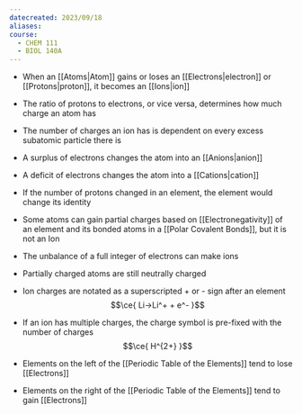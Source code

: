 ```yaml
---
datecreated: 2023/09/18
aliases: 
course:
  - CHEM 111
  - BIOL 140A
---
```


- When an [[Atoms|Atom]] gains or loses an [[Electrons|electron]] or [[Protons|proton]], it becomes an [[Ions|ion]]
- The ratio of protons to electrons, or vice versa, determines how much charge an atom has
- The number of charges an ion has is dependent on every excess subatomic particle there is
- A surplus of electrons changes the atom into an [[Anions|anion]]
- A deficit of electrons changes the atom into a [[Cations|cation]]
- If the number of protons changed in an element, the element would change its identity
- Some atoms can gain partial charges based on [[Electronegativity]] of an element and its bonded atoms in a [[Polar Covalent Bonds]], but it is not an Ion
- The unbalance of a full integer of electrons can make ions
- Partially charged atoms are still neutrally charged
- Ion charges are notated as a superscripted + or - sign after an element
$$\ce{ Li->Li^+ + e^- }$$
- If an ion has multiple charges, the charge symbol is pre-fixed with the number of charges
$$\ce{ H^{2+} }$$

- Elements on the left of the [[Periodic Table of the Elements]] tend to lose [[Electrons]]
- Elements on the right of the [[Periodic Table of the Elements]] tend to gain [[Electrons]]
